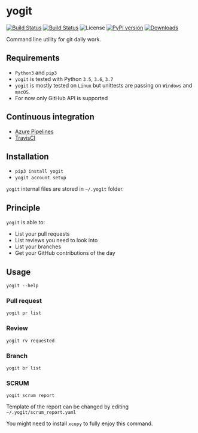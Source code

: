 # yogit

[![Build Status](https://dev.azure.com/hasboeuf/yogit/_apis/build/status/hasboeuf.yogit?branchName=master)](https://dev.azure.com/hasboeuf/yogit/_build/latest?definitionId=1&branchName=master)
[![Build Status](https://travis-ci.org/hasboeuf/yogit.svg?branch=master)](https://travis-ci.org/hasboeuf/yogit)
![License](https://img.shields.io/github/license/mashape/apistatus.svg)
[![PyPI version](https://badge.fury.io/py/yogit.svg)](https://pypi.org/project/yogit/)
[![Downloads](https://pepy.tech/badge/yogit)](https://pepy.tech/project/yogit)

Command line utility for git daily work.

## Requirements

* `Python3` and `pip3`
* `yogit` is tested with Python `3.5`, `3.6`, `3.7`
* `yogit` is mostly tested on `Linux` but unittests are passing on `Windows` and `macOS`.
* For now only GitHub API is supported

## Continuous integration

* [Azure Pipelines](https://dev.azure.com/hasboeuf/yogit)
* [TravisCI](https://travis-ci.org/hasboeuf/yogit)

## Installation

* `pip3 install yogit`
* `yogit account setup`

`yogit` internal files are stored in `~/.yogit` folder.

## Principle

`yogit` is able to:

* List your pull requests
* List reviews you need to look into
* List your branches
* Get your GitHub contributions of the day

## Usage

`yogit --help`

### Pull request

`yogit pr list`

### Review

`yogit rv requested`

### Branch

`yogit br list`

### SCRUM

`yogit scrum report`

Template of the report can be changed by editing `~/.yogit/scrum_report.yaml`

You might need to install `xcopy` to fully enjoy this command.
